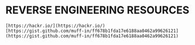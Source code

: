 #  REVERSE ENGINEERING RESOURCES

    [https://hackr.io/](https://hackr.io/)
    [https://gist.github.com/muff-in/ff678b1fda17e6188aa0462a99626121](https://gist.github.com/muff-in/ff678b1fda17e6188aa0462a99626121)
